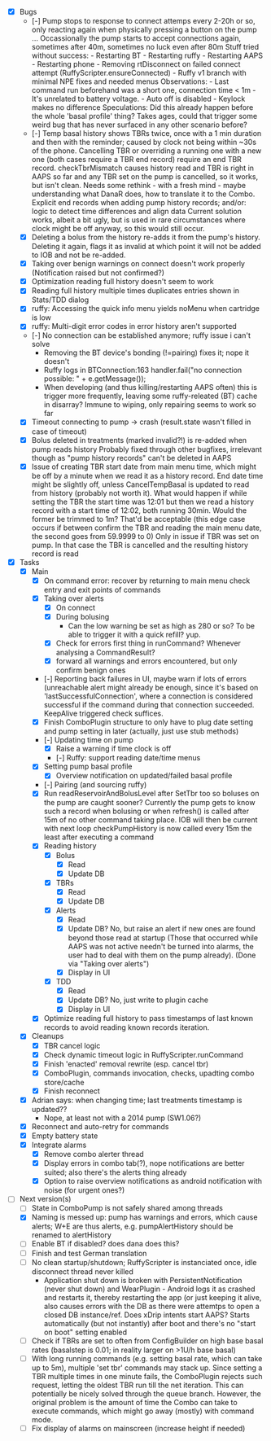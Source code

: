 - [x] Bugs
  - [-] Pump stops to response to connect attemps every 2-20h or so, only reacting
        again when physically pressing a button on the pump ...
        Occassionally the pump starts to accept connections again, sometimes
        after 40m, sometimes no luck even after 80m
        Stuff tried without success:
        - Restarting BT
        - Restarting ruffy
        - Restarting AAPS
        - Restarting phone
        - Removing rtDisconnect on failed connect attempt (RuffyScripter.ensureConnected)
        - Ruffy v1 branch with minimal NPE fixes and needed menus
        Observations:
        - Last command run beforehand was a short one, connection time < 1m
        - It's unrelated to battery voltage.
        - Auto off is disabled
        - Keylock makes no difference
        Speculations:
        Did this already happen before the whole 'basal profile' thing?
        Takes ages, could that trigger some weird bug that has never
        surfaced in any other scenario before?
  - [-] Temp basal history shows TBRs twice, once with a 1 min
        duration and then with the reminder; caused by clock not
        being within ~30s of the phone.
        Cancelling TBR or overriding a running one with a new one
        (both cases require a TBR end record) require an end TBR record.
        checkTbrMismatch causes history read and TBR is right in AAPS
        so far and any TBR set on the pump is cancelled, so it works,
        but isn't clean. Needs some rethink - with a fresh mind -
        maybe understanding what DanaR does, how to translate it to
        the Combo.
        Explicit end records when adding pump history records;
        and/or: logic to detect time differences and align data
        Current solution works, albeit a bit ugly, but is used in rare
        circumstances where clock might be off anyway, so this would
        still occur.
  - [x] Deleting a bolus from the history re-adds it from the pump's
        history. Deleting it again, flags it as invalid at which point
        it will not be added to IOB and not be re-added.
  - [x] Taking over benign warnings on connect doesn't work properly
        (Notification raised but not confirmed?)
  - [x] Optimization reading full history doesn't seem to work
  - [x] Reading full history multiple times duplicates entries shown in Stats/TDD dialog
  - [x] ruffy: Accessing the quick info menu yields noMenu when cartridge is low
  - [x] ruffy: Multi-digit error codes in error history aren't supported
  - [-] No connection can be established anymore; ruffy issue i can't solve
    - Removing the BT device's bonding (!=pairing) fixes it; nope it doesn't
    - Ruffy logs in BTConnection:163  handler.fail("no connection possible: " + e.getMessage());
    - When developing (and thus killing/restarting AAPS often) this is trigger more frequently, leaving
      some ruffy-releated (BT) cache in disarray? Immune to wiping, only repairing seems to work so far
  - [x] Timeout connecting to pump -> crash (result.state wasn't filled in case of timeout)
  - [x] Bolus deleted in treatments  (marked invalid?!) is re-added when pump reads history
        Probably fixed through other bugfixes, irrelevant though as "pump history records" can't
        be deleted in AAPS
  - [x] Issue of creating TBR start date from main menu time, which might be off by a minute
        when we read it as a history record. End date time might be slightly off, unless
         CancelTempBasal is updated to read from history (probably not worth it).
         What would happen if while setting the TBR the start time was 12:01 but then
         we read a history record with a start time of 12:02, both running 30min.
         Would the former be trimmed to 1m? That'd be acceptable (this edge case occurs
         if between confirm the TBR and reading the main menu date, the second goes
         from 59.9999 to 0)
        Only in issue if TBR was set on pump. In that case the TBR is cancelled and the
        resulting history record is read
- [x] Tasks
  - [x] Main
    - [x] On command error: recover by returning to main menu
          check entry and exit points of commands
    - [x] Taking over alerts
      - [x] On connect
      - [x] During bolusing
        - Can the low warning be set as high as 280 or so? To be able to trigger it with a quick refill? yup.
      - [x] Check for errors first thing in runCommand? Whenever analysing a CommandResult?
      - [x] forward all warnings and errors encountered, but only confirm benign ones
    - [-] Reporting back failures in UI, maybe warn if lots of errors (unreachable alert might
          already be enough, since it's based on 'lastSuccessfulConnection', where a connection is
          considered successful if the command during that connection succeeded.
          KeepAlive triggered check suffices.
    - [x] Finish ComboPlugin structure to only have to plug date setting and pump setting in later
          (actually, just use stub methods)
    - [-] Updating time on pump
      - [x] Raise a warning if time clock is off
      - [-] Ruffy: support reading date/time menus
    - [x] Setting pump basal profile
      - [x] Overview notification on updated/failed basal profile
    - [-] Pairing (and sourcing ruffy)
    - [x] Run readReservoirAndBolusLevel after SetTbr too so boluses on the pump are caught sooner?
          Currently the pump gets to know such a record when bolusing or when refresh() is called
          after 15m of no other command taking place. IOB will then be current with next loop
          checkPumpHistory is now called every 15m the least after executing a command
    - [x] Reading history
      - [x] Bolus
        - [x] Read
        - [x] Update DB
      - [x] TBRs
        - [x] Read
        - [x] Update DB
      - [x] Alerts
        - [x] Read
        - [x] Update DB? No, but raise an alert if new ones are found beyond those read at startup
              (Those that occurred while AAPS was not active needn't be turned into alarms,
               the user had to deal with them on the pump already). (Done via "Taking over alerts")
        - [x] Display in UI
      - [x] TDD
        - [x] Read
        - [x] Update DB? No, just write to plugin cache
        - [x] Display in UI
    - [x] Optimize reading full history to pass timestamps of last known records to avoid reading known records
          iteration.
  - [x] Cleanups
    - [x] TBR cancel logic
    - [x] Check dynamic timeout logic in RuffyScripter.runCommand
    - [x] Finish 'enacted' removal rewrite (esp. cancel tbr)
    - [x] ComboPlugin, commands invocation, checks, upadting combo store/cache
    - [x] Finish reconnect
  - [x] Adrian says: when changing time; last treatments timestamp is  updated??
    - Nope, at least not with a 2014 pump (SW1.06?)
  - [x] Reconnect and auto-retry for commands
  - [x] Empty battery state
  - [x] Integrate alarms
    - [x] Remove combo alerter thread
    - [x] Display errors in combo tab(?), nope notifications are better suited; also there's the alerts thing already
    - [x] Option to raise overview notifications as android notification with noise (for urgent ones?)
- [ ] Next version(s)
  - [ ] State in ComboPump is not safely shared among threads
  - [x] Naming is messed up: pump has warnings and errors, which cause alerts; W+E are thus alerts,
        e.g. pumpAlertHistory should be renamed to alertHistory
  - [ ] Enable BT if disabled? does dana does this?
  - [ ] Finish and test German translation
  - [ ] No clean startup/shutdown; RuffyScripter is instanciated once, idle disconnect thread never killed
      - Application shut down is broken with PersistentNotification (never shut down) and WearPlugin -
        Android logs it as crashed and restarts it, thereby restarting the app (or just keeping it alive,
        also causes errors with the DB as there were attemtps to open a closed DB instance/ref.
        Does xDrip intents start AAPS? Starts automatically (but not instantly) after boot and there's no "start on boot" setting enabled
  - [ ] Check if TBRs are set to often from ConfigBuilder on high base basal rates (basalstep is 0.01; in reality larger on >1U/h base basal)
  - [ ] With long running commands (e.g. setting basal rate, which can take up to 5m), multiple 'set tbr' commands
        may stack up. Since setting a TBR multiple times in one minute fails, the ComboPlugin rejects such
        request, letting the oldest TBR run till the net iteration. This can potentially be nicely solved
        through the queue branch. However, the original problem is the amount of time the Combo can
      take to execute commands, which might go away (mostly) with command mode.
  - [ ] Fix display of alarms on mainscreen (increase height if needed)
